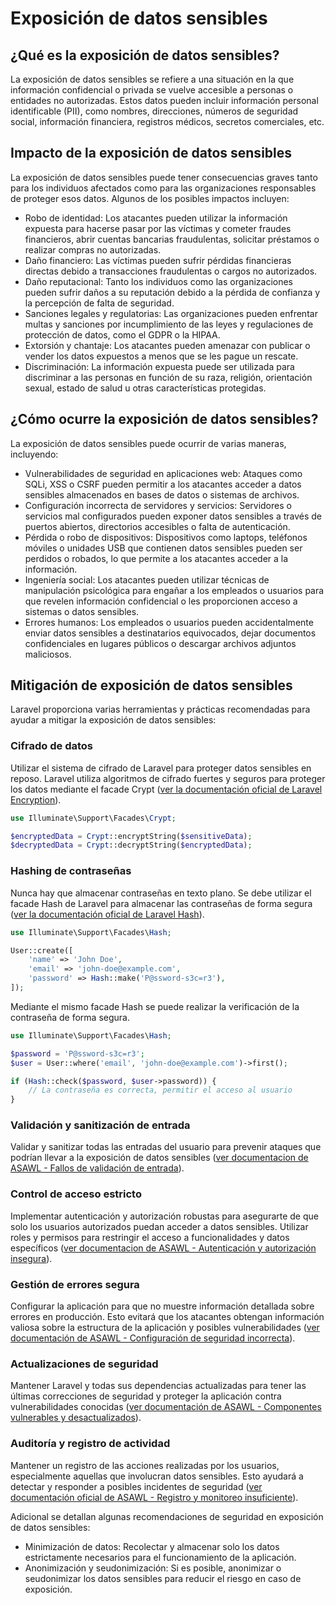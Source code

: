 # Exposición de datos sensibles

## ¿Qué es la exposición de datos sensibles?

La exposición de datos sensibles se refiere a una situación en la que información confidencial o privada se vuelve accesible a personas o entidades no autorizadas. Estos datos pueden incluir información personal identificable (PII), como nombres, direcciones, números de seguridad social, información financiera, registros médicos, secretos comerciales, etc.

## Impacto de la exposición de datos sensibles

La exposición de datos sensibles puede tener consecuencias graves tanto para los individuos afectados como para las organizaciones responsables de proteger esos datos. Algunos de los posibles impactos incluyen:

- Robo de identidad: Los atacantes pueden utilizar la información expuesta para hacerse pasar por las víctimas y cometer fraudes financieros, abrir cuentas bancarias fraudulentas, solicitar préstamos o realizar compras no autorizadas.
- Daño financiero: Las víctimas pueden sufrir pérdidas financieras directas debido a transacciones fraudulentas o cargos no autorizados.
- Daño reputacional: Tanto los individuos como las organizaciones pueden sufrir daños a su reputación debido a la pérdida de confianza y la percepción de falta de seguridad.
- Sanciones legales y regulatorias: Las organizaciones pueden enfrentar multas y sanciones por incumplimiento de las leyes y regulaciones de protección de datos, como el GDPR o la HIPAA.
- Extorsión y chantaje: Los atacantes pueden amenazar con publicar o vender los datos expuestos a menos que se les pague un rescate.
- Discriminación: La información expuesta puede ser utilizada para discriminar a las personas en función de su raza, religión, orientación sexual, estado de salud u otras características protegidas.

## ¿Cómo ocurre la exposición de datos sensibles?

La exposición de datos sensibles puede ocurrir de varias maneras, incluyendo:

- Vulnerabilidades de seguridad en aplicaciones web: Ataques como SQLi, XSS o CSRF pueden permitir a los atacantes acceder a datos sensibles almacenados en bases de datos o sistemas de archivos.
- Configuración incorrecta de servidores y servicios: Servidores o servicios mal configurados pueden exponer datos sensibles a través de puertos abiertos, directorios accesibles o falta de autenticación.
- Pérdida o robo de dispositivos: Dispositivos como laptops, teléfonos móviles o unidades USB que contienen datos sensibles pueden ser perdidos o robados, lo que permite a los atacantes acceder a la información.
- Ingeniería social: Los atacantes pueden utilizar técnicas de manipulación psicológica para engañar a los empleados o usuarios para que revelen información confidencial o les proporcionen acceso a sistemas o datos sensibles.
- Errores humanos: Los empleados o usuarios pueden accidentalmente enviar datos sensibles a destinatarios equivocados, dejar documentos confidenciales en lugares públicos o descargar archivos adjuntos maliciosos.

## Mitigación de exposición de datos sensibles

Laravel proporciona varias herramientas y prácticas recomendadas para ayudar a mitigar la exposición de datos sensibles:

### Cifrado de datos

Utilizar el sistema de cifrado de Laravel para proteger datos sensibles en reposo. Laravel utiliza algoritmos de cifrado fuertes y seguros para proteger los datos mediante el facade Crypt ([ver la documentación oficial de Laravel Encryption](https://laravel.com/docs/11.x/encryption)).

```php
use Illuminate\Support\Facades\Crypt;

$encryptedData = Crypt::encryptString($sensitiveData);
$decryptedData = Crypt::decryptString($encryptedData);
```

### Hashing de contraseñas

Nunca hay que almacenar contraseñas en texto plano. Se debe utilizar el facade Hash de Laravel para almacenar las contraseñas de forma segura ([ver la documentación oficial de Laravel Hash](https://laravel.com/docs/11.x/hashing)).

```php
use Illuminate\Support\Facades\Hash;

User::create([
    'name' => 'John Doe',
    'email' => 'john-doe@example.com',
    'password' => Hash::make('P@ssword-s3c=r3'), 
]);
```

Mediante el mismo facade Hash se puede realizar la verificación de la contraseña de forma segura.

```php
use Illuminate\Support\Facades\Hash;

$password = 'P@ssword-s3c=r3';
$user = User::where('email', 'john-doe@example.com')->first();

if (Hash::check($password, $user->password)) {
    // La contraseña es correcta, permitir el acceso al usuario
}
```

### Validación y sanitización de entrada

Validar y sanitizar todas las entradas del usuario para prevenir ataques que podrían llevar a la exposición de datos sensibles ([ver documentacion de ASAWL - Fallos de validación de entrada](./fallos-validacion-de-entrada.md)).

### Control de acceso estricto

Implementar autenticación y autorización robustas para asegurarte de que solo los usuarios autorizados puedan acceder a datos sensibles. Utilizar roles y permisos para restringir el acceso a funcionalidades y datos específicos ([ver documentacion de ASAWL - Autenticación y autorización insegura](./autenticacion-autorizacion-insegura.md)).

### Gestión de errores segura

Configurar la aplicación para que no muestre información detallada sobre errores en producción. Esto evitará que los atacantes obtengan información valiosa sobre la estructura de la aplicación y posibles vulnerabilidades ([ver documentación de ASAWL - Configuración de seguridad incorrecta](./configuracion-seguridad-incorecta.md)).

### Actualizaciones de seguridad

Mantener Laravel y todas sus dependencias actualizadas para tener las últimas correcciones de seguridad y proteger la aplicación contra vulnerabilidades conocidas ([ver documentación de ASAWL - Componentes vulnerables y desactualizados](./componentes-vulnerables-desactualizados.md)).

### Auditoría y registro de actividad

Mantener un registro de las acciones realizadas por los usuarios, especialmente aquellas que involucran datos sensibles. Esto ayudará a detectar y responder a posibles incidentes de seguridad ([ver documentación oficial de ASAWL - Registro y monitoreo insuficiente](./registro-monitoreo-insuficiente.md)).

Adicional se detallan algunas recomendaciones de seguridad en exposición de datos sensibles:

- Minimización de datos: Recolectar y almacenar solo los datos estrictamente necesarios para el funcionamiento de la aplicación.
- Anonimización y seudonimización: Si es posible, anonimizar o seudonimizar los datos sensibles para reducir el riesgo en caso de exposición.
